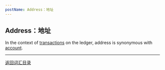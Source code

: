 ```yaml
---
postName: Address：地址
---
```

## Address：地址

In the context of [transactions](../T/transactions) on the ledger, address is synonymous with [account](account).


---
[返回词汇目录](../glossary)